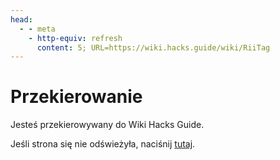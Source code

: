 ```yaml
---
head:
  - - meta
    - http-equiv: refresh
      content: 5; URL=https://wiki.hacks.guide/wiki/RiiTag
---
```


# Przekierowanie

Jesteś przekierowywany do Wiki Hacks Guide.

Jeśli strona się nie odświeżyła, naciśnij [tutaj](https://wiki.hacks.guide/wiki/RiiTag).
